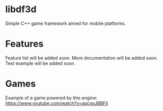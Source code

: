libdf3d
=======
Simple C++ game framework aimed for mobile platforms.

Features
========
Feature list will be added soon.
More documentation will be added soon.
Test example will be added soon.

Games
========

Example of a game powered by this engine:
https://www.youtube.com/watch?v=aqcgvJBBFjI
